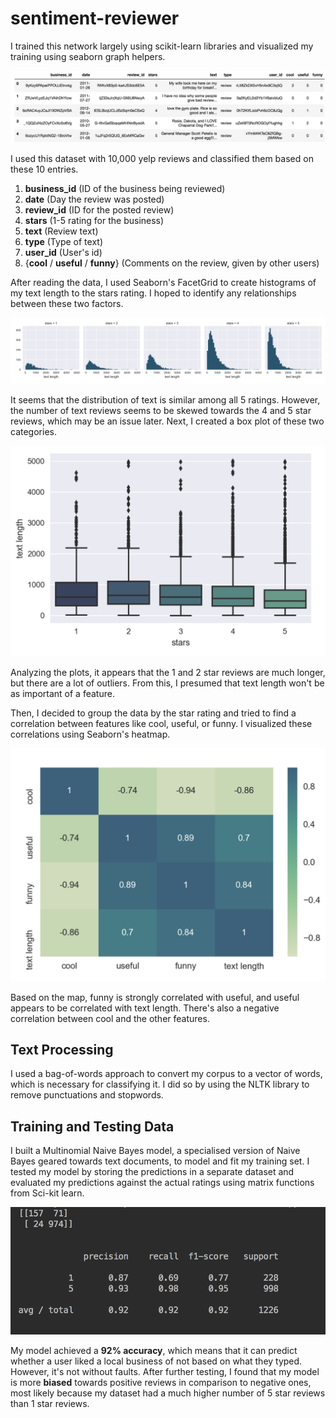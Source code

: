 # sentiment-reviewer

I trained this network largely using scikit-learn libraries and visualized my training using seaborn graph helpers.

![network structure](https://github.com/KingArthurZ3/sentiment-reviewer/blob/master/rsc/review-dataset.png "network_structure")

I used this dataset with 10,000 yelp reviews and classified them based on these 10 entries.

1. **business_id** (ID of the business being reviewed)
2. **date** (Day the review was posted)
3. **review_id** (ID for the posted review)
4. **stars** (1-5 rating for the business)
5. **text** (Review text)
6. **type** (Type of text)
7. **user_id** (User's id)
8. {**cool** / **useful** / **funny**} (Comments on the review, given by other users)

After reading the data, I used Seaborn's FacetGrid to create histograms of my text length to the stars rating. I hoped to
identify any relationships between these two factors.

![network structure](https://github.com/KingArthurZ3/sentiment-reviewer/blob/master/rsc/review_histogram.png "network_structure")

It seems that the distribution of text is similar among all 5 ratings. However, the number of text reviews seems to be
skewed towards the 4 and 5 star reviews, which may be an issue later. Next, I created a box plot of these two categories.

![network structure](https://github.com/KingArthurZ3/sentiment-reviewer/blob/master/rsc/review_boxplot.png "network_structure")

Analyzing the plots, it appears that the 1 and 2 star reviews are
much longer, but there are a lot of outliers. From this, I presumed that text length won't be as important of a feature.

Then, I decided to group the data by the star rating and tried to find a correlation between features like cool, useful,
or funny. I visualized these correlations using Seaborn's heatmap.

![network structure](https://github.com/KingArthurZ3/sentiment-reviewer/blob/master/rsc/review-heatmap.png "network_structure")

Based on the map, funny is strongly correlated with useful, and useful appears to be correlated with text length. There's
also a negative correlation between cool and the other features.

## Text Processing

I used a bag-of-words approach to convert my corpus to a vector of words, which is necessary for classifying it. I did so
by using the NLTK library to remove punctuations and stopwords.

## Training and Testing Data

I built a Multinomial Naive Bayes model, a specialised version of Naive Bayes geared towards text documents, to model and
fit my training set. I tested my model by storing the predictions in a separate dataset and evaluated my predictions
against the actual ratings using matrix functions from Sci-kit learn.

![network structure](https://github.com/KingArthurZ3/sentiment-reviewer/blob/master/rsc/review-results.png "network_structure")

My model achieved a **92% accuracy**, which means that it can predict whether a user liked a local business of not based on
what they typed. However, it's not without faults. After further testing, I found that my model is more **biased** towards
positive reviews in comparison to negative ones, most likely because my dataset had a much higher number of 5 star reviews
than 1 star reviews.